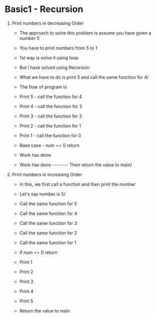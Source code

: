 # Basic1 - Recursion

1. Print numbers in decreasing Order
   - The approach to solve this problem is assume you have given a number 5
   - You have to print numbers from 5 to 1
   - 1st way is solve it using loop
   - But I have solved using Recursion
   - What we have to do is print 5 and call the same function for 4/ 

   - The flow of program is 
   - Print 5   - call the function for 4
   - Print 4   - call the function for 3
   - Print 3   - call the function for 2
   - Print 2   - call the function for 1
   - Print 1   - call the function for 0
   - Base case - num == 0 return 
   - Work has done
   - Work has done 
   -------- Then return the value to main/ 

2. Print numbers in increasing Order
   - In this, we first call a function and then print the number
   - Let's say number is 5/

   - Call the same function for 5
   - Call the same function for 4
   - Call the same function for 3
   - Call the same function for 2
   - Call the same function for 1
   - if num == 0 return 
   - Print 1
   - Print 2
   - Print 3
   - Print 4
   - Print 5
   - Return the value to main

